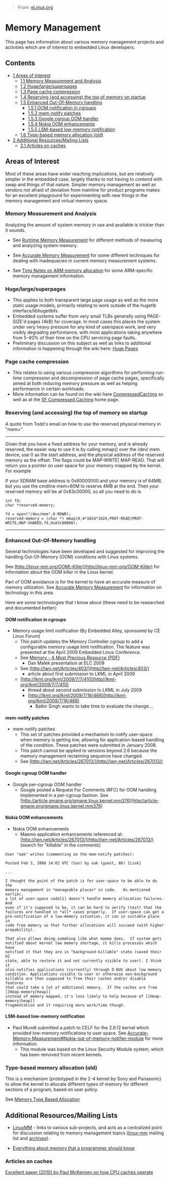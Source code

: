 > From: [eLinux.org](http://eLinux.org/Memory_Management "http://eLinux.org/Memory_Management")


# Memory Management



This page has information about various memory management projects and
activities which are of interest to embedded Linux developers.

## Contents

-   [1 Areas of Interest](#areas-of-interest)
    -   [1.1 Memory Measurement and
        Analysis](#memory-measurement-and-analysis)
    -   [1.2 Huge/large/superpages](#huge-large-superpages)
    -   [1.3 Page cache compression](#page-cache-compression)
    -   [1.4 Reserving (and accessing) the top of memory on
        startup](#reserving-and-accessing-the-top-of-memory-on-startup)
    -   [1.5 Enhanced Out-Of-Memory
        handling](#enhanced-out-of-memory-handling)
        -   [1.5.1 OOM notification in
            cgroups](#oom-notification-in-cgroups)
        -   [1.5.2 mem\-notify patches](#mem-notify-patches)
        -   [1.5.3 Google cgroup OOM
            handler](#google-cgroup-oom-handler)
        -   [1.5.4 Nokia OOM enhancements](#nokia-oom-enhancements)
        -   [1.5.5 LSM-based low-memory
            notification](#lsm-based-low-memory-notification)
    -   [1.6 Type-based memory allocation
        (old)](#type-based-memory-allocation-old)
-   [2 Additional Resources/Mailing
    Lists](#additional-resources-mailing-lists)
    -   [2.1 Articles on caches](#articles-on-caches)

## Areas of Interest

Most of these areas have wider reaching implications, but are relatively
simpler in the embedded case, largely thanks to not having to contend
with swap and things of that nature. Simpler memory management as well
as vendors not afraid of deviation from mainline for product programs
makes for an excellent playground for experimenting with new things in
the memory management and virtual memory space.

### Memory Measurement and Analysis

Analyzing the amount of system memory in use and available is trickier
than it sounds.

-   See [Runtime Memory
    Measurement](http://eLinux.org/Runtime-Memory-Measurement "Runtime Memory Measurement")
    for different methods of measuring and analyzing system memory.

-   See [Accurate Memory
    Measurement](http://eLinux.org/Accurate-Memory-Measurement "Accurate Memory Measurement")
    for some different techniques for dealing with inadequacies in
    current memory measurement systems.

-   See [Tims Notes on ARM memory
    allocation](http://eLinux.org/Tims-Notes-on-ARM-memory-allocation "Tims Notes on ARM memory allocation")
    for some ARM-specific memory management information.

### Huge/large/superpages

-   This applies to both transparent large page usage as well as the
    more static usage models, primarily relating to work outside of the
    hugetlb interface/libhugetlbfs.
-   Embedded systems suffer from very small TLBs generally using
    PAGE\-SIZE'd pages (4kB) for coverage. In most cases this places the
    system under very heavy pressure for any kind of userspace work, and
    very visibly degrading performance, with most applications taking
    anywhere from 5-40% of their time on the CPU servicing page faults.
-   Preliminary discussion on this subject as well as links to
    additional information is happening through the wiki here: [Huge
    Pages](http//linux-mm-org/)

### Page cache compression

-   This relates to using various compression algorithms for performing
    run-time compression and decompression of page cache pages,
    specifically aimed at both reducing memory pressure as well as
    helping performance in certain workloads.
-   More information can be found on the wiki here
    [CompressedCaching](http//linux-mm-org/CompressedCaching) as well
    as at the [SF Compressed
    Caching](http//linuxcompressed-sourceforge.net) home page.

### Reserving (and accessing) the top of memory on startup

A quote from Todd's email on how to use the reserved physical memory in
"mem=".

* * * * *

Given that you have a fixed address for your memory, and is already
reserved, the easier way to use it is by calling mmap() over the /dev/
mem device, use 0 as the start address, and the physical address of the
reserved memory as the offset. The flags could be MAP\-WRITE| MAP\-READ.
That will return you a pointer on user space for your memory mapped by
the kernel. For example

If your SDRAM base address is 0x80000000 and your memory is of 64MB, but
you use the cmdline mem=60M to reserve 4MB at the end. Then your
reserved memory will be at 0x83c00000, so all you need to do is

    int fd;
    char *reserved-memory;
     
    fd = open("/dev/mem",O-RDWR);
    reserved-memory = (char *) mmap(0,4*1024*1024,PROT-READ|PROT-WRITE,MAP-SHARED,fd,0x83c00000);

* * * * *

### Enhanced Out-Of-Memory handling

Several technologies have been developed and suggested for improving the
handling Out-Of-Memory (OOM) conditions with Linux systems.

See [http://linux-mm.org/OOM\-Killer](http//linux-mm-org/OOM-Killer)
for information about the OOM killer in the Linux kernel.

Part of OOM avoidance is for the kernel to have an accurate measure of
memory utilization. See [Accurate Memory
Measurement](http://eLinux.org/Accurate-Memory-Measurement "Accurate Memory Measurement")
for information on technology in this area.

Here are some technologies that I know about (these need to be
researched and documented better):

#### OOM notification in cgroups

-   Memory usage limit notification (By Embedded Alley, sponsored by CE
    Linux Forum)
    -   This patch updates the Memory Controller cgroup to add a
        configurable memory usage limit notification. The feature was
        presented at the April 2009 Embedded Linux Conference.
    -   See [Memory - A Most Precious Resource
        (PDF)](http//tree-celinuxforum.org/CelfPubWiki/ELC2009Presentations?action=AttachFile&do=get&target=celf-mem-notify.pdf)
        - Dan Malek presentation at ELC 2009
    -   See
        [http://lwn.net/Articles/403/](http//lwn-net/Articles/403/)
        - article about first submission to LKML in April 2009
    -   [http://lkml.org/lkml/2009/7/7/410](http//lkml-org/lkml/2009/7/7/410)
        - thread about second submission to LKML in July 2009
        -   [http://lkml.org/lkml/2009/7/16/468](http//lkml-org/lkml/2009/7/16/468)
            - Balbir Singh wants to take time to evaluate the change....

#### mem\-notify patches

-   mem\-notify patches
    -   This set of patches provided a mechanism to notify user-space
        when memory is getting low, allowing for application-based
        handling of the condition. These patches were submitted in
        January 2008.
    -   This patch cannot be applied to versions beyond 2.6 because
        the memory management reclaiming sequence have changed.
    -   See
        [http://lwn.net/Articles/267013/](http//lwn-net/Articles/267013/)

#### Google cgroup OOM handler

-   Google per-cgroup OOM handler
    -   Google posted a Request For Comments (RFC) for OOM handling
        implemented in a per-cgroup fashion. See
        [http://article.gmane.org/gmane.linux.kernel.mm376](http//article-gmane.org/gmane.linux.kernel.mm376)

#### Nokia OOM enhancements

-   Nokia OOM enhancements
    -   Maemo application enhancements referenced at:
        [http://lwn.net/Articles/267013/](http//lwn-net/Articles/267013/)
        (search for "killable" in the comments)

<!-- -->

    User "oak" writes (commenting on the mem-notify patches):

    Posted Feb 3, 2008 14:02 UTC (Sun) by oak (guest, 86) [Link]

    ...

    I thought the point of the patch is for user-space to be able to do the
    memory management in *manageable places* in code.   As mentioned earlier,
    a lot of user-space code[1] doesn't handle memory allocation failures. And
    even if it's supposed to be, it can be hard to verify (test) that the
    failures are handled in *all* cases properly.  If user-space can get a
    pre-notification of a low-memory situation, it can in suitable place in
    code free memory so that further allocations will succeed (with higher
    propability).

    That also allows doing somehing like what maemo does.  If system gets
    notified about kernel low memory shortage, it kills processes which have
    notified it that they are in "background-killable" state (saved their UI
    state, able to restore it and not currently visible to user). I think it
    also notifies applications (currently) through D-BUS about low memory
    condition. Applications visible to user or otherwise non-background
    killable are then supposed to free their caches and/or disable features
    that could take a lot of additional memory.  If the caches are from [[Heap-memory|heap]]
    instead of memory mapped, it's less likely to help because of [[Heap-memory|heap]]
    fragmentation and it requiring more work/time though.

#### LSM-based low-memory notification

-   Paul Mundt submitted a patch to CELF for the 2.6.12 kernel which
    provided low-memory notifications to user space. See
    [Accurate\-Memory\-Measurement\#Nokia\-out-of-memory\-notifier\-module](http://eLinux.org/Accurate-Memory-Measurement#Nokia-out-of-memory-notifier-module "Accurate Memory Measurement")
    for more information.
    -   This module was based on the Linux Security Module system, which
        has been removed from recent kernels.

### Type-based memory allocation (old)

This is a mechanism (prototyped in the 2-4 kernel by Sony and Panasonic)
to allow the kernel to allocate different types of memory for different
sections of a program, based on user policy.

See [Memory Type Based
Allocation](http://eLinux.org/Memory-Type-Based-Allocation "Memory Type Based Allocation")

## Additional Resources/Mailing Lists

-   [LinuxMM](http//linux-mm-org) - links to various sub-projects, and
    acts as a centralized point for discussion relating to memory
    management topics ([linux-mm](mailtomajordomo@kvack-org) mailing
    list and [archives](http//marc-theaimsgroup.com/?l=linux-mm)).

-   [Everything about memory that a programmer should
    know](http//lwn-net/Articles/250967/)

### Articles on caches

[Excellent paper (2010) by Paul McKenney on how CPU caches
operate](http//www2-rdrop.com/~paulmck/scalability/paper/whymb.2010.07.23a.pdf)

